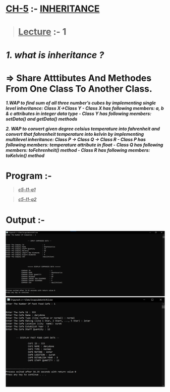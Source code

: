 # <u>CH-5</u> :- <u>INHERITANCE</u>

><u>Lecture</u> :- 1
>===

***1. what is inheritance ?***
==

=> Share Atttibutes And Methodes From One Class To Another Class.
==

***1.WAP to find sum of all three number’s cubes by
implementing single level inheritance: Class X->Class Y - Class X has following members: a, b & c attributes in
integer data type - Class Y has following members: setData() and
getData() methods***

***2. WAP to convert given degree celsius temperature into
fahrenheit and convert that fahrenheit temperature
into kelvin by implementing multilevel inheritance:
Class P -> Class Q -> Class R - Class P has following members: temperature
attribute in float - Class Q has following members: toFehrenheit()
method - Class R has following members: toKelvin() method***

Program :-
===

><u>***c5-l1-q1***</u>

><u>***c5-l1-q2***</u>

# Output :-

<img src="https://github.com/maulikkikani/CPP/blob/master/CH-4/4.4/photo/4.4.1.png" hight="200px" alt="image to loded">

<img src="https://github.com/maulikkikani/CPP/blob/master/CH-4/4.4/photo/4.4.2.png" hight="200px" alt="image to loded">
